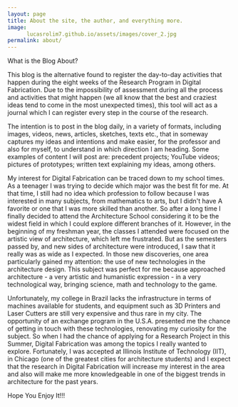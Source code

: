 ```yaml
---
layout: page
title: About the site, the author, and everything more.
image:
      lucasrolim7.github.io/assets/images/cover_2.jpg
permalink: about/
---
```


<div class="message">
  What is the Blog About?
</div>

This blog is the alternative found to register the day-to-day activities that happen during the eight weeks of the Research Program in Digital Fabrication. Due to the impossibility of assessment during all the process and activities that might happen (we all know that the best and craziest ideas tend to come in the most unexpected times), this tool will act as a journal which I can register every step in the course of the research.

The intention is to post in the blog daily, in a variety of formats, including images, videos, news, articles, sketches, texts etc., that in someway captures my ideas and intentions and make easier, for the professor and also for myself, to understand in which direction I am heading. Some examples of content I will post are: precedent projects; YouTube videos; pictures of prototypes; written text explaining my ideas, among others.

My interest for Digital Fabrication can be traced down to my school times. As a teenager I was trying to decide which major was the best fit for me. At that time, I still had no idea which profession to follow because I was interested in many subjects, from mathematics to arts, but I didn't have A favorite or one that I was more skilled than another. So after a long time I finally decided to attend the Architecture School considering it to be the widest field in which I could explore different branches of it. However, in the beginning of my freshman year, the classes I attended were focused on the artistic view of architecture, which left me frustrated. But as the semesters passed by, and new sides of architecture were introduced, I saw that it really was as wide as I expected. In those new discoveries, one area particularly gained my attention: the use of new technologies in the architecture design. This subject was perfect for me because approached architecture - a very artistic and humanistic expression - in a very technological way, bringing science, math and technology to the game.

Unfortunately, my college in Brazil lacks the infrastructure in terms of machines available for students, and equipment such as 3D Printers and Laser Cutters are still very expensive and thus rare in my city. The opportunity of an exchange program in the U.S.A. presented me the chance of getting in touch with these technologies, renovating my curiosity for the subject. So when I had the chance of applying for a Research Project in this Summer, Digital Fabrication was among the topics I really wanted to explore. Fortunately, I was accepted at Illinois Institute of Technology (IIT), in Chicago (one of the greatest cities for architecture students) and I expect that the research in Digital Fabrication will increase my interest in the area and also will make me more knowledgeable in one of the biggest trends in architecture for the past years.

Hope You Enjoy It!!!
